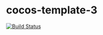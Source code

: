 # cocos-template-3

[![Build Status](https://travis-ci.org/devefx/cocos-template-3.svg?branch=master)](https://travis-ci.org/devefx/cocos-template-3)
